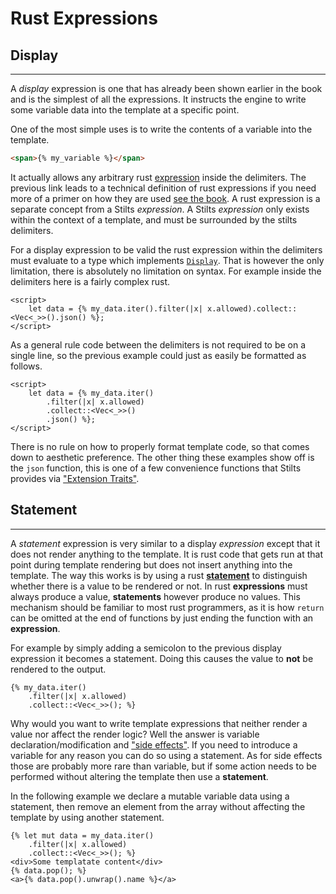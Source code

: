 # Rust Expressions

## Display
---

A *display* expression is one that has already been shown earlier in the book and is the
simplest of all the expressions. It instructs the engine to write some variable data into
the template at a specific point.

One of the most simple uses is to write the contents of a variable into the template.
```html
<span>{% my_variable %}</span>
```

It actually allows any arbitrary rust [expression](https://doc.rust-lang.org/reference/expressions.html) 
inside the delimiters. The previous link leads to a technical definition of rust expressions if you need more
of a primer on how they are used [see the book](https://doc.rust-lang.org/stable/book/ch03-03-how-functions-work.html?highlight=expression#statements-and-expressions).
A rust expression is a separate concept from a Stilts *expression*.
A Stilts *expression* only exists within the context of a template, and must be surrounded by the stilts delimiters.

For a display expression to be valid the rust expression within the delimiters must evaluate to a type which implements
[`Display`](https://doc.rust-lang.org/std/fmt/trait.Display.html). That is however the only limitation, there is
absolutely no limitation on syntax. For example inside the delimiters here is a fairly complex rust.

```stilts
<script>
    let data = {% my_data.iter().filter(|x| x.allowed).collect::<Vec<_>>().json() %};
</script>
```

As a general rule code between the delimiters is not required to be on a single line, so the
previous example could just as easily be formatted as follows.

```stilts
<script>
    let data = {% my_data.iter()
        .filter(|x| x.allowed)
        .collect::<Vec<_>>()
        .json() %};
</script>
```

There is no rule on how to properly format template code, so that comes down to aesthetic preference.
The other thing these examples show off is the `json` function, this is one of a few convenience
functions that Stilts provides via ["Extension Traits"](../extension_traits.md).

## Statement
---

A *statement* expression is very similar to a display *expression* except that it does not
render anything to the template. It is rust code that gets run at that point during template
rendering but does not insert anything into the template. The way this works is by using
a rust [**statement**](https://doc.rust-lang.org/reference/statements.html) to distinguish whether
there is a value to be rendered or not.
In rust **expressions** must always produce a value, **statements** however produce no values.
This mechanism should be familiar to most rust programmers, as it is how `return` can be omitted
at the end of functions by just ending the function with an **expression**.

For example by simply adding a semicolon to the previous display expression it becomes a statement.
Doing this causes the value to **not** be rendered to the output.
```stilts
{% my_data.iter()
    .filter(|x| x.allowed)
    .collect::<Vec<_>>(); %}
```

Why would you want to write template expressions that neither render a value nor affect the render logic?
Well the answer is variable declaration/modification and ["side effects"](https://en.wikipedia.org/wiki/Side_effect_(computer_science)).
If you need to introduce a variable for any reason you can do so using a statement. As for side effects
those are probably more rare than variable, but if some action needs to be performed without altering
the template then use a **statement**.

In the following example we declare a mutable variable data using a statement,
then remove an element from the array without affecting the template by using another statement.
```stilts
{% let mut data = my_data.iter()
    .filter(|x| x.allowed)
    .collect::<Vec<_>>(); %}
<div>Some templatate content</div>
{% data.pop(); %}
<a>{% data.pop().unwrap().name %}</a>
```
